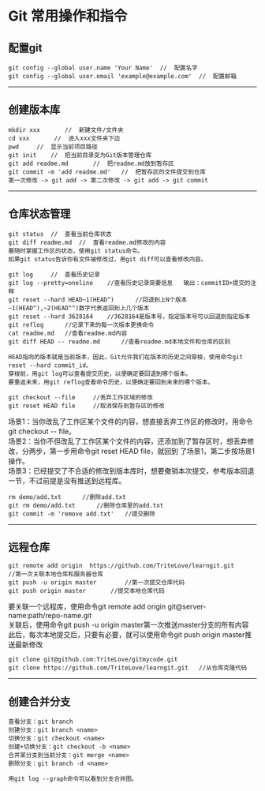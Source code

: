 # Git 常用操作和指令


## 配置git     

    git config --global user.name 'Your Name'  //  配置名字    
    git config --global user.email 'example@example.com'  //  配置邮箱   
   
---   
    
## 创建版本库     

    mkdir xxx       //  新建文件/文件夹   
    cd xxx       //  进入xxx文件夹下边   
    pwd     //  显示当前项目路径   
    git init    //  把当前目录变为Git版本管理仓库   
    git add readme.md       //  把readme.md放到暂存区   
    git commit -m 'add readme.md'   //  把暂存区的文件提交到仓库   
    第一次修改 -> git add -> 第二次修改 -> git add -> git commit   
   
---   
   
## 仓库状态管理    

    git status  //  查看当前仓库状态   
    git diff readme.md  //  查看readme.md修改的内容   
    要随时掌握工作区的状态，使用git status命令。   
    如果git status告诉你有文件被修改过，用git diff可以查看修改内容。   
       
    git log     //  查看历史记录   
    git log --pretty=oneline    //查看历史记录简要信息   输出：commitID+提交的注释   
    git reset --hard HEAD~1(HEAD^)      //回退到上N个版本~1(HEAD^),~2(HEAD^^)数字代表返回到上几个版本   
    git reset --hard 3628164    //3628164是版本号，指定版本号可以回退到指定版本   
    git reflog      //记录下来的每一次版本更换命令   
    cat readme.md   //查看readme.md内容   
    git diff HEAD -- readme.md      //查看readme.md本地文件和仓库的区别   
       
    HEAD指向的版本就是当前版本，因此，Git允许我们在版本的历史之间穿梭，使用命令git reset --hard commit_id。   
    穿梭前，用git log可以查看提交历史，以便确定要回退到哪个版本。   
    要重返未来，用git reflog查看命令历史，以便确定要回到未来的哪个版本。   
    
    git checkout --file     //丢弃工作区域的修改   
    git reset HEAD file     //取消保存到暂存区的修改    
场景1：当你改乱了工作区某个文件的内容，想直接丢弃工作区的修改时，用命令git checkout -- file。   
场景2：当你不但改乱了工作区某个文件的内容，还添加到了暂存区时，想丢弃修改，分两步，第一步用命令git reset HEAD file，就回到     了场景1，第二步按场景1操作。     
场景3：已经提交了不合适的修改到版本库时，想要撤销本次提交，参考版本回退一节，不过前提是没有推送到远程库。   

    rm demo/add.txt      //删除add.txt    
    git rm demo/add.txt      //删除仓库里的add.txt    
    git commit -m 'remove add.txt'   //提交删除     
        
---     

## 远程仓库      
    
    git remote add origin  https://github.com/TriteLove/learngit.git     //第一次关联本地仓库和服务器仓库      
    git push -u origin master        //第一次提交仓库代码        
    git push origin master       //提交本地仓库代码     

要关联一个远程库，使用命令git remote add origin git@server-name:path/repo-name.git       
关联后，使用命令git push -u origin master第一次推送master分支的所有内容     
此后，每次本地提交后，只要有必要，就可以使用命令git push origin master推送最新修改
    
    git clone git@github.com:TriteLove/gitmycode.git       
    git clone https://github.com/TriteLove/learngit.git   //从仓库克隆代码    
                
---     

## 创建合并分支    
    
    查看分支：git branch     
    创建分支：git branch <name>      
    切换分支：git checkout <name>        
    创建+切换分支：git checkout -b <name>      
    合并某分支到当前分支：git merge <name>     
    删除分支：git branch -d <name>     
    
    用git log --graph命令可以看到分支合并图。

